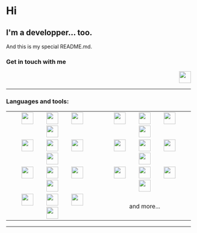 # Hi

## I'm a developper... too.
And this is my special README.md.

### Get in touch with me
[<img alt="" align="right" width="32px" src="https://github.com/4E71-NOP/4E71-NOP/assets/img/linkedin-original.svg" />](https://www.linkedin.com/in/faust-maria-de-arevalo-99b456132/)
<br/>
<br/>

---

### Languages and tools:

<table width="80%" style="border:0px; margin-left:auto; margin-right:auto">
<tr>
<td style="text-align:center; word-spacing:32px;">

<img alt="" width="32px" src="https://github.com/4E71-NOP/4E71-NOP/assets/img/java-original.svg"/>
<img alt="" width="32px" src="https://github.com/4E71-NOP/4E71-NOP/assets/img/csharp-original.svg"/>
<img alt="" width="32px" src="https://github.com/4E71-NOP/4E71-NOP/assets/img/c-original.svg"/>
<img alt="" width="32px" src="https://github.com/4E71-NOP/4E71-NOP/assets/img/cplusplus-original.svg"/>
</td>
<td style="text-align:center; word-spacing:32px;">
<img alt="" width="32px" src="https://github.com/4E71-NOP/4E71-NOP/assets/img/php-original.svg"/>
<img alt="" width="32px" src="https://github.com/4E71-NOP/4E71-NOP/assets/img/html5-original.svg"/>
<img alt="" width="32px" src="https://github.com/4E71-NOP/4E71-NOP/assets/img/javascript-original.svg"/>
<img alt="" width="32px" src="https://github.com/4E71-NOP/4E71-NOP/assets/img/css3-original.svg"/>
</td>
</tr>


<tr>
<td style="text-align:center; word-spacing:32px;">
<img alt="" width="32px" src="https://github.com/4E71-NOP/4E71-NOP/assets/img/angularjs-original.svg"/>
<img alt="" width="32px" src="https://github.com/4E71-NOP/4E71-NOP/assets/img/typescript-original.svg"/>
<img alt="" width="32px" src="https://github.com/4E71-NOP/4E71-NOP/assets/img/android-original.svg"/>
<img alt="" width="32px" src="https://github.com/4E71-NOP/4E71-NOP/assets/img/react-original.svg"/>
</td>
<td style="text-align:center; word-spacing:32px;">
<img alt="" width="32px" src="https://github.com/4E71-NOP/4E71-NOP/assets/img/nodejs-original.svg"/>
<img alt="" width="32px" src="https://github.com/4E71-NOP/4E71-NOP/assets/img/vuejs-original.svg"/>
<img alt="" width="32px" src="https://github.com/4E71-NOP/4E71-NOP/assets/img/git-original.svg"/>
<img alt="" width="32px" src="https://github.com/4E71-NOP/4E71-NOP/assets/img/github-original.svg"/>
</td>
</tr>


<tr>
<td style="text-align:center; word-spacing:32px;">
<img alt="" width="32px" src="https://github.com/4E71-NOP/4E71-NOP/assets/img/docker-original.svg"/>
<img alt="" width="32px" src="https://github.com/4E71-NOP/4E71-NOP/assets/img/heroku-original.svg"/>
<img alt="" width="32px" src="https://github.com/4E71-NOP/4E71-NOP/assets/img/gimp-original.svg"/>
<img alt="" width="32px" src="https://github.com/4E71-NOP/4E71-NOP/assets/img/inkscape-original.svg"/>
</td>
<td style="text-align:center; word-spacing:32px;">
<img alt="" width="32px" src="https://github.com/4E71-NOP/4E71-NOP/assets/img/linux-original.svg"/>
<img alt="" width="32px" src="https://github.com/4E71-NOP/4E71-NOP/assets/img/debian-original.svg"/>
<img alt="" width="32px" src="https://github.com/4E71-NOP/4E71-NOP/assets/img/apache-original.svg"/>
<img alt="" width="32px" src="https://github.com/4E71-NOP/4E71-NOP/assets/img/mysql-original.svg"/>
</td>
</tr>

<tr>
<td style="text-align:center; word-spacing:32px;">
<img alt="" width="32px" src="https://github.com/4E71-NOP/4E71-NOP/assets/img/tomcat-original.svg"/>
<img alt="" width="32px" src="https://github.com/4E71-NOP/4E71-NOP/assets/img/nginx-original.svg"/>
<img alt="" width="32px" src="https://github.com/4E71-NOP/4E71-NOP/assets/img/sourcetree-original.svg"/>
<img alt="" width="32px" src="https://github.com/4E71-NOP/4E71-NOP/assets/img/ssh-original.svg"/>
</td>
<td style="text-align:center;">
and more...
</td>
</tr>
</table>

---
